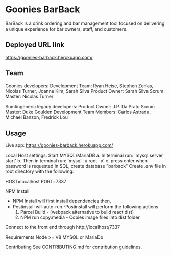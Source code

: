 # Goonies BarBack #
BarBack is a drink ordering and bar management tool focused on delivering a unique experience for bar owners, staff, and customers.
## Deployed URL link ##
https://goonies-barback.herokuapp.com/
## Team ##
Goonies developers:
Development Team: Ryan Heise, Stephen Zerfas, Nicolas Turner, Joanne Kim, Sarah Silva
Product Owner: Sarah Silva
Scrum Master: Nicolas Turner

Sumtingeneric legacy developers:
Product Owner: J.P. Da Prato
Scrum Master: Duke Goulden
Development Team Members: Carlos Astrada, Michael Banzon, Fredrick Lou

## Usage ##
Live app: https://goonies-barback.herokuapp.com/

Local Host settings:
Start MYSQL/MariaDB
  a. In terminal run: 'mysql.server start'
  b. Then in terminal run: 'mysql -u root -p'
  c. press enter when password is requested
In SQL, create database "barback"
Create .env file in root directory with the following:

HOST=localhost
PORT=7337

NPM Install

- NPM Install will first install dependencies then,
- Postinstall will auto-run
  -Postinstall will perform the following actions
  1. Parcel Build - (webpack alternative to build react dist)
  2. NPM run copy:media - Copies image files into dist folder

Connect to the front end through http://localhost/7337

Requirements
Node >= V8
MYSQL or MariaDb

Contributing
See CONTRIBUTING.md for contribution guidelines.
